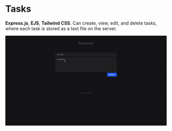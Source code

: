 
# Tasks
**Express.js**, **EJS**, **Tailwind CSS**. 
Can create, view, edit, and delete tasks, where each task is stored as a text file on the server.



![GIF](./tasks.gif)
